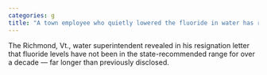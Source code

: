 ```yaml
---
categories: g
title: "A town employee who quietly lowered the fluoride in water has resigned"
---
```

The Richmond, Vt., water superintendent revealed in his resignation letter that fluoride levels have not been in the state-recommended range for over a decade — far longer than previously disclosed.